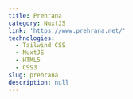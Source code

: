 ```yaml
---
title: Prehrana
category: NuxtJS
link: 'https://www.prehrana.net/'
technologies:
  - Tailwind CSS
  - NuxtJS
  - HTML5
  - CSS3
slug: prehrana
description: null
---
```

